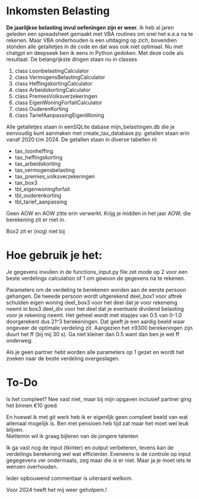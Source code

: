 # Inkomsten Belasting 

__De jaarlijkse belasting invul oefeningen zijn er weer.__
Ik heb al jaren geleden  een spreadsheet gemaakt met VBA routines om snel het e.e.a na te rekenen.
Maar VBA onderhouden is een uitdaging op zich, bovendien stonden alle getalletjes in de code en dat was ook niet optimaal. 
Nu met chatgpt en deepseek ben ik eens in Python gedoken.
Met deze code als resultaat.
De belangrijkste dingen staan nu in classes 
1. class LoonbelastingCalculator  
2. class VermogensBelastingCalculator
3. class HeffingskortingCalculator
4. class ArbeidskortingCalculator
5. class PremiesVolksverzekeringen
6. class EigenWoningForfaitCalculator
7. class OuderenKorting
8. class TariefAanpassingEigenWoning

Alle getalletjes staan in eenSQLite dabase mijn_belastingen.db die je eenvoudig kunt aanmaken met create_tax_database.py. getallen staan erin vanaf 2020 t/m 2024. De getallen staan in diverse tabellen nl:
- tax_loonheffing
- tax_heffingskorting
- tax_arbeidskorting
- tax_vermogensbelasting
- tax_premies_volksverzekeringen
- tax_box3
- tbl_eigenwoningforfait
- tbl_ouderenkorting
- tbl_tarief_aanpassing

Geen AOW en AOW zitte erin verwerkt. Krijg je midden in het jaar AOW; die berekening zit er niet in.

Box2 zit er (nog) niet bij 

# Hoe gebruik je het:
Je gegevens invullen in de functions_input.py file zet mode op 2 voor een beste verdelings calculation of 1 om gewoon de gegevens na te rekenen.

Parameters om de verdeling te berekenen worden aan de eerste persoon gehangen. De tweede persoon wordt uitgerekend
deel_box1  voor aftrek schulden eigen woning
deel_box3  voor het deel dat je voor rekeneing neemt in box3
deel_div  voor het deel dat je eventuele dividend belasting voor je rekening neemt.
Het geheel wordt met stapjes van 0.5 van 0-1.0 doorgerekent dus 21^3 berekeningen. Dat geeft je een aardig beeld waar ongeveer de optimale verdeling zit.
Aangezien het ±9300 berekeningen zijn duurt het ff (bij mij 30 s). Ga niet kleiner dan 0.5 want dan ben je wel ff onderweg.

Als je geen partner hebt worden alle parameters op 1 gezet en wordt het zoeken naar de beste verdeling overgeslagen.


# To-Do 
Is het compleet? Nee vast niet, maar bij mijn opgaven inclusief partner ging het binnen €10 goed.

En hoewel ik met git werk heb ik er eigenlijk geen compleet beeld van wat allemaal mogelijk is. 
Ben met pensioen heb tijd zat maar het moet wel leuk blijven.  
Niettemin wil ik graag bijleren van de jongere talenten

Ik ga vast nog de input (tkinter) en output verbeteren, tevens kan de verdelings berekening wel wat efficienter.
Eveneens is  de controle op input gegegevens ver ondermaats, zeg maar die is er niet.
Maar ja je moet iets te wensen overhouden.

Ieder opbouwend commentaar is uiteraard welkom. 

Voor 2024 heeft het mij weer geholpem.! 



